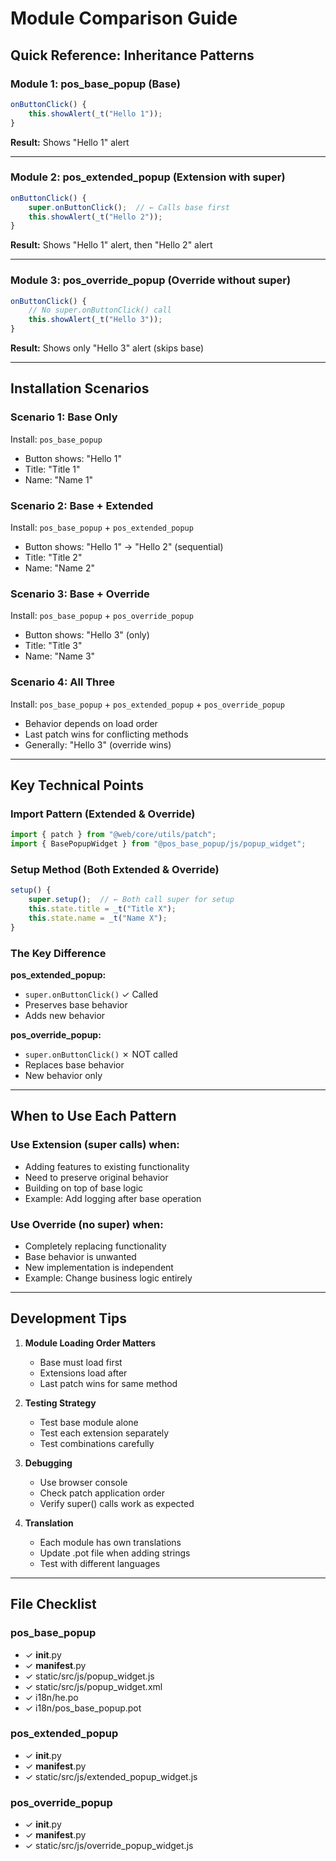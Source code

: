 # Module Comparison Guide

## Quick Reference: Inheritance Patterns

### Module 1: pos_base_popup (Base)
```javascript
onButtonClick() {
    this.showAlert(_t("Hello 1"));
}
```
**Result:** Shows "Hello 1" alert

---

### Module 2: pos_extended_popup (Extension with super)
```javascript
onButtonClick() {
    super.onButtonClick();  // ← Calls base first
    this.showAlert(_t("Hello 2"));
}
```
**Result:** Shows "Hello 1" alert, then "Hello 2" alert

---

### Module 3: pos_override_popup (Override without super)
```javascript
onButtonClick() {
    // No super.onButtonClick() call
    this.showAlert(_t("Hello 3"));
}
```
**Result:** Shows only "Hello 3" alert (skips base)

---

## Installation Scenarios

### Scenario 1: Base Only
Install: `pos_base_popup`
- Button shows: "Hello 1"
- Title: "Title 1"
- Name: "Name 1"

### Scenario 2: Base + Extended
Install: `pos_base_popup` + `pos_extended_popup`
- Button shows: "Hello 1" → "Hello 2" (sequential)
- Title: "Title 2"
- Name: "Name 2"

### Scenario 3: Base + Override
Install: `pos_base_popup` + `pos_override_popup`
- Button shows: "Hello 3" (only)
- Title: "Title 3"
- Name: "Name 3"

### Scenario 4: All Three
Install: `pos_base_popup` + `pos_extended_popup` + `pos_override_popup`
- Behavior depends on load order
- Last patch wins for conflicting methods
- Generally: "Hello 3" (override wins)

---

## Key Technical Points

### Import Pattern (Extended & Override)
```javascript
import { patch } from "@web/core/utils/patch";
import { BasePopupWidget } from "@pos_base_popup/js/popup_widget";
```

### Setup Method (Both Extended & Override)
```javascript
setup() {
    super.setup();  // ← Both call super for setup
    this.state.title = _t("Title X");
    this.state.name = _t("Name X");
}
```

### The Key Difference
**pos_extended_popup:**
- `super.onButtonClick()` ✓ Called
- Preserves base behavior
- Adds new behavior

**pos_override_popup:**
- `super.onButtonClick()` ✗ NOT called
- Replaces base behavior
- New behavior only

---

## When to Use Each Pattern

### Use Extension (super calls) when:
- Adding features to existing functionality
- Need to preserve original behavior
- Building on top of base logic
- Example: Add logging after base operation

### Use Override (no super) when:
- Completely replacing functionality
- Base behavior is unwanted
- New implementation is independent
- Example: Change business logic entirely

---

## Development Tips

1. **Module Loading Order Matters**
   - Base must load first
   - Extensions load after
   - Last patch wins for same method

2. **Testing Strategy**
   - Test base module alone
   - Test each extension separately
   - Test combinations carefully

3. **Debugging**
   - Use browser console
   - Check patch application order
   - Verify super() calls work as expected

4. **Translation**
   - Each module has own translations
   - Update .pot file when adding strings
   - Test with different languages

---

## File Checklist

### pos_base_popup
- ✓ __init__.py
- ✓ __manifest__.py
- ✓ static/src/js/popup_widget.js
- ✓ static/src/js/popup_widget.xml
- ✓ i18n/he.po
- ✓ i18n/pos_base_popup.pot

### pos_extended_popup
- ✓ __init__.py
- ✓ __manifest__.py
- ✓ static/src/js/extended_popup_widget.js

### pos_override_popup
- ✓ __init__.py
- ✓ __manifest__.py
- ✓ static/src/js/override_popup_widget.js
